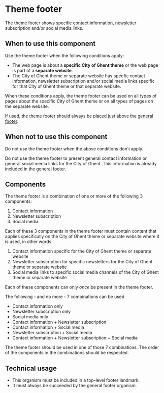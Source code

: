 # Theme footer

The theme footer shows specific contact information, newsletter subscription and/or social media links.

## When to use this component

Use the theme footer when the following conditions apply:

* The web page is about a **specific City of Ghent theme** or the web page is part of a **separate website**.
* The City of Ghent theme or separate website has specfic contact information, newsletter subscription and/or social media links specific for that City of Ghent theme or that separate website.

When these conditions apply, the theme footer can be used on all types of pages about the specific City of Ghent theme or on all types of pages on the separate website.

If used, the theme footer should always be placed just above the <a href="{{path './footer.html'}}">general footer</a>.

## When not to use this component

Do not use the theme footer when the above conditions don't apply.

Do not use the theme footer to present general contact information or general social media links for the City of Ghent. This information is already included in the general <a href="{{path './programme.html'}}">footer</a>.

## Components

The theme footer is a combination of one or more of the following 3 components:

1. Contact information
2. Newsletter subscription
3. Social media

Each of these 3 components in the theme footer must contain content that applies specifically on the City of Ghent theme or separate website where it is used, in other words:

1. Contact information specific for the City of Ghent theme or separate website
2. Newsletter subscription for specific newsletters for the City of Ghent theme or separate website
3. Social media links to specific social media channels of the City of Ghent theme or separate website

Each of these components can only *once* be present in the theme footer.

The following - and no more - 7 combinations can be used:

* Contact information only
* Newsletter subscription only
* Social media only
* Contact information + Newsletter subscription
* Contact information + Social media
* Newsletter subscription + Social media
* Contact information + Newsletter subscription + Social media

The theme footer should be used in one of those 7 combinations. The order of the components in the combinations should be respected.

## Technical usage

* This organism must be included in a top-level footer landmark.
* It must always be succeeded by the general footer organism.
